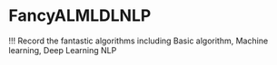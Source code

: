 # FancyALMLDLNLP
!!!
Record the fantastic algorithms including Basic algorithm, Machine learning, Deep Learning NLP
